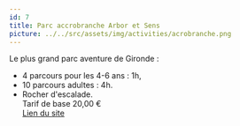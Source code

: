 ```yaml
---
id: 7
title: Parc accrobranche Arbor et Sens
picture: ../../src/assets/img/activities/acrobranche.png
---
```

Le plus grand parc aventure de Gironde :  
- 4 parcours pour les 4-6 ans : 1h,  
- 10 parcours adultes : 4h.  
- Rocher d'escalade.  
Tarif de base 20,00 €  
[Lien du site](http://www.arbor-et-sens.fr)
